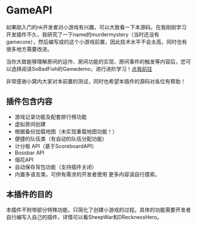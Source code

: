 # GameAPI

如果刚入门的nk开发者对小游戏有兴趣，可以大致看一下本源码。在我刚刚学习开发插件不久，我研究了一下name的murdermystery（当时还没有gamecore），然后编写成的这个小游戏前置，因此技术水平不会太高，同时也有很多地方需要改进。

当你大致能够理解房间的运作、房间功能的实现、房间事件的触发等内容后，您可以选择阅读SoBadFish的Gamedemo，进行进阶学习！[点我前往](https://github.com/SoBadFish/GameDemo)

非常感谢小窝内大家对本前置的测试，同时也希望本插件的源码对各位有帮助！

## 插件包含内容
- 游戏记录功能及配套排行榜功能
- 虚拟房间创建
- 根据备份加载地图（未实现重载地图功能！）
- 便捷的队伍类（有自动的队伍分配功能）
- 计分板 API（基于ScoreboardAPI）
- Bossbar API
- 烟花API
- 自动保存背包功能（支持插件关闭）
- 内置多语言类，可供有需求的开发者使用
更多内容请自行摸索。

## 本插件的目的
本插件不附带部分特殊功能，只简化了创建小游戏的过程。具体的功能需要开发者自行编写入自己的插件，详情可以看SheepWar和DRecknessHero。
